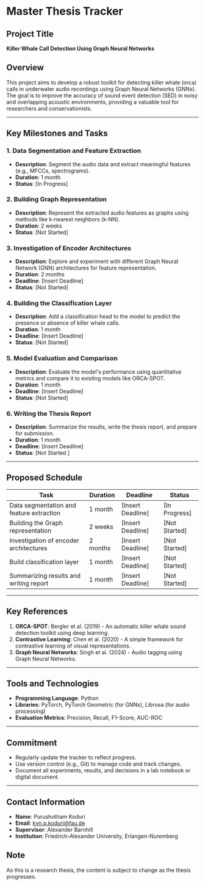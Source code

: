 # Master Thesis Tracker

## Project Title
**Killer Whale Call Detection Using Graph Neural Networks**

## Overview
This project aims to develop a robust toolkit for detecting killer whale (orca) calls in underwater audio recordings using Graph Neural Networks (GNNs). The goal is to improve the accuracy of sound event detection (SED) in noisy and overlapping acoustic environments, providing a valuable tool for researchers and conservationists.

---

## Key Milestones and Tasks

### 1. **Data Segmentation and Feature Extraction**
   - **Description**: Segment the audio data and extract meaningful features (e.g., MFCCs, spectrograms).
   - **Duration**: 1 month
   - **Status**: [In Progress]

### 2. **Building Graph Representation**
   - **Description**: Represent the extracted audio features as graphs using methods like k-nearest neighbors (k-NN).
   - **Duration**: 2 weeks
   - **Status**: [Not Started]

### 3. **Investigation of Encoder Architectures**
   - **Description**: Explore and experiment with different Graph Neural Network (GNN) architectures for feature representation.
   - **Duration**: 2 months
   - **Deadline**: [Insert Deadline]
   - **Status**: [Not Started]

### 4. **Building the Classification Layer**
   - **Description**: Add a classification head to the model to predict the presence or absence of killer whale calls.
   - **Duration**: 1 month
   - **Deadline**: [Insert Deadline]
   - **Status**: [Not Started]

### 5. **Model Evaluation and Comparison**
   - **Description**: Evaluate the model's performance using quantitative metrics and compare it to existing models like ORCA-SPOT.
   - **Duration**: 1 month
   - **Deadline**: [Insert Deadline]
   - **Status**: [Not Started]

### 6. **Writing the Thesis Report**
   - **Description**: Summarize the results, write the thesis report, and prepare for submission.
   - **Duration**: 1 month
   - **Deadline**: [Insert Deadline]
   - **Status**: [Not Started ]

---

## Proposed Schedule

| **Task**                              | **Duration** | **Deadline**       | **Status**          |
|---------------------------------------|--------------|--------------------|---------------------|
| Data segmentation and feature extraction | 1 month      | [Insert Deadline]  | [In Progress]       |
| Building the Graph representation     | 2 weeks      | [Insert Deadline]  | [Not Started]       |
| Investigation of encoder architectures | 2 months     | [Insert Deadline]  | [Not Started]       |
| Build classification layer            | 1 month      | [Insert Deadline]  | [Not Started]       |
| Summarizing results and writing report | 1 month      | [Insert Deadline]  | [Not Started]       |

---

## Key References
1. **ORCA-SPOT**: Bergler et al. (2019) - An automatic killer whale sound detection toolkit using deep learning.
2. **Contrastive Learning**: Chen et al. (2020) - A simple framework for contrastive learning of visual representations.
3. **Graph Neural Networks**: Singh et al. (2024) - Audio tagging using Graph Neural Networks.

---

## Tools and Technologies
- **Programming Language**: Python
- **Libraries**: PyTorch, PyTorch Geometric (for GNNs), Librosa (for audio processing)
- **Evaluation Metrics**: Precision, Recall, F1-Score, AUC-ROC

---

## Commitment
- Regularly update the tracker to reflect progress.
- Use version control (e.g., Git) to manage code and track changes.
- Document all experiments, results, and decisions in a lab notebook or digital document.

---

## Contact Information
- **Name**: Purushotham Koduri
- **Email**: kvn.p.koduri@fau.de
- **Supervisor**: Alexander Barnhill
- **Institution**: Friedrich-Alexander University, Erlangen-Nuremberg

## Note
As this is a research thesis, the content is subject to change as the thesis progresses. 